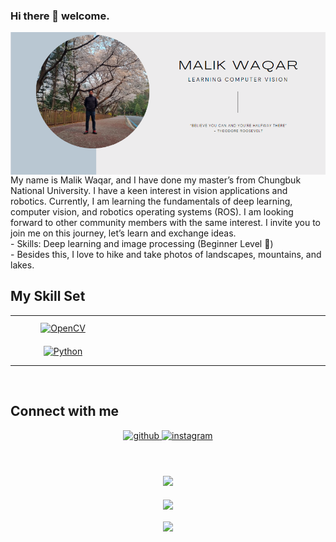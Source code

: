 ### Hi there 👋 welcome.
  
<div>
    <img src="https://github.com/MALIKMUHAMMADWAQAR/MALIKMUHAMMADWAQAR/blob/main/PROFILE.png" align="left" style="margin-right: 20px; clear: right;"/>  
</div>
<div>
    My name is Malik Waqar, and I have done my master’s from Chungbuk National University. I have a keen interest in vision applications and robotics. Currently, I am learning the fundamentals of deep learning, computer vision, and robotics operating systems (ROS). I am looking forward to other community members with the same interest. I invite you to join me on this journey, let’s learn and exchange ideas.<br/>
    - Skills: Deep learning and image processing (Beginner Level 🌱)<br/> 
    - Besides this, I love to hike and take photos of landscapes, mountains, and lakes.
</div>



  


## My Skill Set  
<table><tr><td valign="top" width="33%">

<div align="center">  
<a href="https://opencv.org/" target="_blank"><img style="margin: 10px" src="https://profilinator.rishav.dev/skills-assets/opencv-icon.svg" alt="OpenCV" height="50" /></a>  
<a href="https://www.python.org/" target="_blank"><img style="margin: 10px" src="https://profilinator.rishav.dev/skills-assets/python-original.svg" alt="Python" height="50" /></a>  
</div>

</td><td valign="top" width="33%">



</td><td valign="top" width="33%">



</td></tr></table>  

<br/>  


## Connect with me  
<div align="center">
<a href="https://github.com/MalikMuhammadWaqar" target="_blank">
<img src=https://img.shields.io/badge/github-%2324292e.svg?&style=for-the-badge&logo=github&logoColor=white alt=github style="margin-bottom: 5px;" />
</a>
<a href="https://instagram.com/malikwaqarhaider" target="_blank">
<img src=https://img.shields.io/badge/instagram-%23000000.svg?&style=for-the-badge&logo=instagram&logoColor=white alt=instagram style="margin-bottom: 5px;" />
</a>  
</div>  
  

<br/>  


  

<br/>  



<br/>  

<div align="center"><img src="https://rishavanand.github.io/static/images/spotify-readme-example.svg" /></div>  

<br/>  

<div align="center">
<img src="https://komarev.com/ghpvc/?username=malikmuhammadwaqar&&style=flat-square" align="center" />
</div>  
  

<br/>  

<div align="center">
            <a href="https://www.buymeacoffee.com/malikmuhammadwaqar" target="_blank" style="display: inline-block;">
                <img
                    src="https://img.shields.io/badge/Donate-Buy%20Me%20A%20Coffee-orange.svg?style=flat-square&logo=buymeacoffee" 
                    align="center"
                />
            </a></div>
<br />

